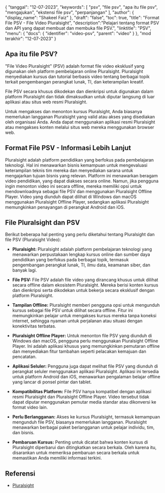 {
"tanggal": "12-07-2023",
  "keywords": [
"psv",
"file psv",
"apa itu file psv",
"mengajukan",
"ekstensi file psv",
"perpanjangan"
],
  "author": {
"display_name": "Shakeel Faiz"
},
"draft": "false",
"toc": true,
"title": "Format File PSV - File Video Pluralsight",
  "description":"Pelajari tentang format PSV dan API yang dapat membuat dan membuka file PSV.",
"linktitle": "PSV",
  "menu": {
    "docs": {
      "identifier": "video-psv",
"parent": "video"
}
},
"mod terakhir": "12-07-2023"
}

## Apa itu file PSV?

"File Video Pluralsight" (PSV) adalah format file video eksklusif yang digunakan oleh platform pembelajaran online Pluralsight. Pluralsight menyediakan kursus dan tutorial berbasis video tentang berbagai topik terkait pengembangan perangkat lunak, TI, dan keterampilan kreatif.

File PSV secara khusus dikodekan dan dienkripsi untuk digunakan dalam platform Pluralsight dan tidak dimaksudkan untuk diputar langsung di luar aplikasi atau situs web resmi Pluralsight.

Untuk mengakses dan menonton kursus Pluralsight, Anda biasanya memerlukan langganan Pluralsight yang valid atau akses yang disediakan oleh organisasi Anda. Anda dapat menggunakan aplikasi resmi Pluralsight atau mengakses konten melalui situs web mereka menggunakan browser web.

## Format File PSV - Informasi Lebih Lanjut

Pluralsight adalah platform pendidikan yang berfokus pada pembelajaran teknologi. Hal ini menawarkan bisnis kemampuan untuk mengevaluasi keterampilan teknis tim mereka dan menyediakan sarana untuk mengajarkan tujuan bisnis yang relevan. Platform ini menawarkan beragam video pendidikan, yang dapat diakses secara online. Namun, jika pengguna ingin menonton video ini secara offline, mereka memiliki opsi untuk mendownloadnya sebagai file PSV dan menggunakan Pluralsight Offline Player. Video yang diunduh dapat dilihat di Windows dan macOS menggunakan Pluralsight Offline Player, sedangkan aplikasi Pluralsight memungkinkan penayangan di perangkat Android dan iOS.

## File Pluralsight dan PSV

Berikut beberapa hal penting yang perlu diketahui tentang Pluralsight dan file PSV (Pluralsight Video):

- **Pluralsight:** Pluralsight adalah platform pembelajaran teknologi yang menawarkan perpustakaan lengkap kursus online dan sumber daya pendidikan yang berfokus pada berbagai topik, termasuk pengembangan perangkat lunak, TI, ilmu data, keamanan siber, dan banyak lagi.

- **File PSV:** File PSV adalah file video yang dirancang khusus untuk dilihat secara offline dalam ekosistem Pluralsight. Mereka berisi konten kursus dan dienkripsi serta dikodekan untuk bekerja secara eksklusif dengan platform Pluralsight.

- **Tampilan Offline:** Pluralsight memberi pengguna opsi untuk mengunduh kursus sebagai file PSV untuk dilihat secara offline. Fitur ini memungkinkan pelajar untuk mengakses kursus mereka tanpa koneksi internet, sehingga nyaman untuk perjalanan atau situasi dengan konektivitas terbatas.

- **Pluralsight Offline Player:** Untuk menonton file PSV yang diunduh di Windows dan macOS, pengguna perlu menggunakan Pluralsight Offline Player. Ini adalah aplikasi khusus yang memungkinkan pemutaran offline dan menyediakan fitur tambahan seperti pelacakan kemajuan dan pencatatan.

- **Aplikasi Seluler:** Pengguna juga dapat melihat file PSV yang diunduh di perangkat seluler menggunakan aplikasi Pluralsight. Aplikasi ini tersedia untuk platform Android dan iOS, menawarkan pengalaman belajar offline yang lancar di ponsel pintar dan tablet.

- **Kompatibilitas Platform:** File PSV hanya kompatibel dengan aplikasi resmi Pluralsight dan Pluralsight Offline Player. Video tersebut tidak dapat diputar menggunakan pemutar media standar atau dikonversi ke format video lain.

- **Perlu Berlangganan:** Akses ke kursus Pluralsight, termasuk kemampuan mengunduh file PSV, biasanya memerlukan langganan. Pluralsight menawarkan berbagai paket berlangganan untuk pelajar individu, tim, dan bisnis.

- **Pembaruan Kursus:** Penting untuk dicatat bahwa konten kursus di Pluralsight diperbarui dan ditingkatkan secara berkala. Oleh karena itu, disarankan untuk memeriksa pembaruan secara berkala untuk memastikan Anda memiliki informasi terkini.

## Referensi
* [Pluralsight](https://en.wikipedia.org/wiki/Pluralsight)

